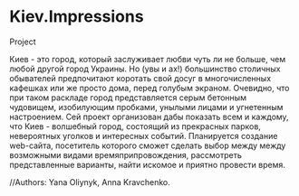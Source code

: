 # Kiev.Impressions
Project

Киев - это город, который заслуживает любви чуть ли не больше, чем любой другой город Украины. Но (увы и ах!) большинство столичных обывателей предпочитают коротать свой досуг в многочисленных кафешках или же просто дома, перед голубым экраном. Очевидно, что при таком раскладе город представляется серым бетонным чудовищем, изобилующим пробками, унылыми лицами и угнетенным настроением. Сей проект организован дабы показать всем и каждому, что Киев - волшебный город, состоящий из прекрасных парков, невероятных уголков и интересных событий. Планируется создание web-сайта, посетитель которого сможет сделать выбор между между возможными видами времяприпровождения, рассмотреть представленные варианты, найти искомое и приятно провести время.

//Authors: Yana Oliynyk, Anna Kravchenko.
